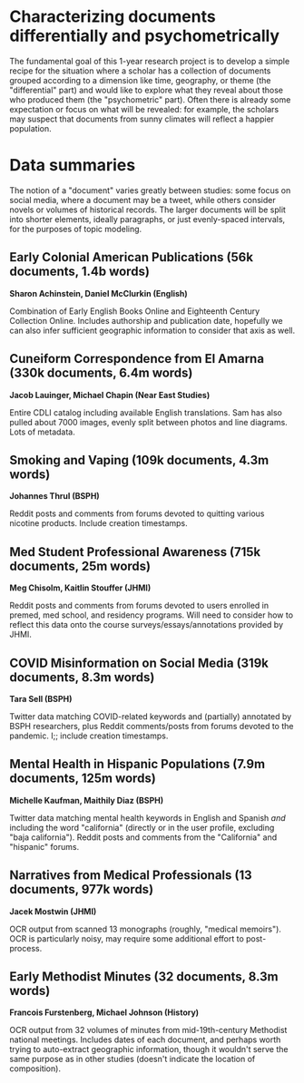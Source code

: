 # Characterizing documents differentially and psychometrically

The fundamental goal of this 1-year research project is to develop a simple recipe for the situation where a scholar has a collection of documents grouped according to a dimension like time, geography, or theme (the "differential" part) and would like to explore what they reveal about those who produced them (the "psychometric" part).  Often there is already some expectation or focus on what will be revealed: for example, the scholars may suspect that documents from sunny climates will reflect a happier population.

# Data summaries

The notion of a "document" varies greatly between studies: some focus on social media, where a document may be a tweet, while others consider novels or volumes of historical records.  The larger documents will be split into shorter elements, ideally paragraphs, or just evenly-spaced intervals, for the purposes of topic modeling.

## Early Colonial American Publications (56k documents, 1.4b words)
**Sharon Achinstein, Daniel McClurkin (English)**

Combination of Early English Books Online and Eighteenth Century Collection Online.  Includes authorship and publication date, hopefully we can also infer sufficient geographic information to consider that axis as well.

## Cuneiform Correspondence from El Amarna (330k documents, 6.4m words)
**Jacob Lauinger, Michael Chapin (Near East Studies)**

Entire CDLI catalog including available English translations.  Sam has also pulled about 7000 images, evenly split between photos and line diagrams.  Lots of metadata.

## Smoking and Vaping (109k documents, 4.3m words)
**Johannes Thrul (BSPH)**

Reddit posts and comments from forums devoted to quitting various nicotine products.  Include creation timestamps.

## Med Student Professional Awareness (715k documents, 25m words)
**Meg Chisolm, Kaitlin Stouffer (JHMI)**

Reddit posts and comments from forums devoted to users enrolled in premed, med school, and residency programs.  Will need to consider how to reflect this data onto the course surveys/essays/annotations provided by JHMI.

## COVID Misinformation on Social Media (319k documents, 8.3m words)
**Tara Sell (BSPH)**

Twitter data matching COVID-related keywords and (partially) annotated by BSPH researchers, plus Reddit comments/posts from forums devoted to the pandemic.  I;; include creation timestamps.

## Mental Health in Hispanic Populations (7.9m documents, 125m words)
**Michelle Kaufman, Maithily Diaz (BSPH)**

Twitter data matching mental health keywords in English and Spanish *and* including the word "california" (directly or in the user profile, excluding "baja california").  Reddit posts and comments from the "California" and "hispanic" forums.

## Narratives from Medical Professionals (13 documents, 977k words)
**Jacek Mostwin (JHMI)**

OCR output from scanned 13 monographs (roughly, "medical memoirs").  OCR is particularly noisy, may require some additional effort to post-process.

## Early Methodist Minutes (32 documents, 8.3m words)
**Francois Furstenberg, Michael Johnson (History)**

OCR output from 32 volumes of minutes from mid-19th-century Methodist national meetings.  Includes dates of each document, and perhaps worth trying to auto-extract geographic information, though it wouldn't serve the same purpose as in other studies (doesn't indicate the location of composition).
